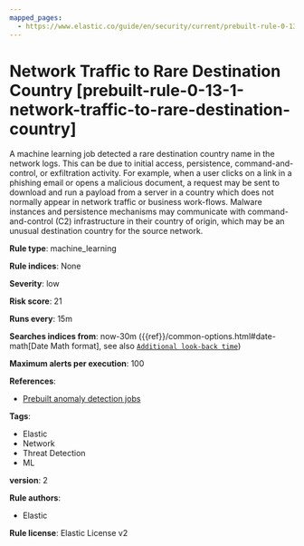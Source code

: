 ```yaml
---
mapped_pages:
  - https://www.elastic.co/guide/en/security/current/prebuilt-rule-0-13-1-network-traffic-to-rare-destination-country.html
---
```


# Network Traffic to Rare Destination Country [prebuilt-rule-0-13-1-network-traffic-to-rare-destination-country]

A machine learning job detected a rare destination country name in the network logs. This can be due to initial access, persistence, command-and-control, or exfiltration activity. For example, when a user clicks on a link in a phishing email or opens a malicious document, a request may be sent to download and run a payload from a server in a country which does not normally appear in network traffic or business work-flows. Malware instances and persistence mechanisms may communicate with command-and-control (C2) infrastructure in their country of origin, which may be an unusual destination country for the source network.

**Rule type**: machine_learning

**Rule indices**: None

**Severity**: low

**Risk score**: 21

**Runs every**: 15m

**Searches indices from**: now-30m ({{ref}}/common-options.html#date-math[Date Math format], see also [`Additional look-back time`](docs-content://solutions/security/detect-and-alert/create-detection-rule.md#rule-schedule))

**Maximum alerts per execution**: 100

**References**:

* [Prebuilt anomaly detection jobs](docs-content://reference/security/prebuilt-anomaly-detection-jobs.md)

**Tags**:

* Elastic
* Network
* Threat Detection
* ML

**version**: 2

**Rule authors**:

* Elastic

**Rule license**: Elastic License v2

